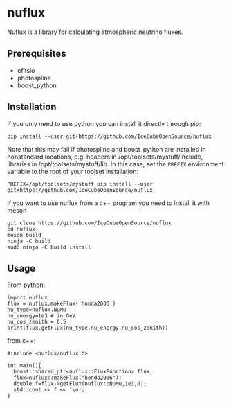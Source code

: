 # nuflux

Nuflux is a library for calculating atmospheric neutrino fluxes.

## Prerequisites

* cfitsio
* photospline
* boost_python

## Installation

If you only need to use python you can install it directly through pip:

    pip install --user git+https://github.com/IceCubeOpenSource/nuflux

Note that this may fail if photospline and boost_python are installed in nonstandard locations, e.g. headers in /opt/toolsets/mystuff/include, libraries in /opt/toolsets/mystuff/lib. In this case, set the `PREFIX` environment variable to the root of your toolset installation:

    PREFIX=/opt/toolsets/mystuff pip install --user git+https://github.com/IceCubeOpenSource/nuflux

If you want to use nuflux from a c++ program you need to install it with meson

    git clone https://github.com/IceCubeOpenSource/nuflux
    cd nuflux
    meson build
    ninja -C build
    sudo ninja -C build install

## Usage

From python:

    import nuflux
    flux = nuflux.makeFlux('honda2006')
    nu_type=nuflux.NuMu
    nu_energy=1e3 # in GeV
    nu_cos_zenith = 0.5
    print(flux.getFlux(nu_type,nu_energy,nu_cos_zenith))

from c++:

    #include <nuflux/nuflux.h>

    int main(){  
      boost::shared_ptr<nuflux::FluxFunction> flux;
      flux=nuflux::makeFlux("honda2006");
      double f=flux->getFlux(nuflux::NuMu,1e3,0);
      std::cout << f << '\n';
    }


